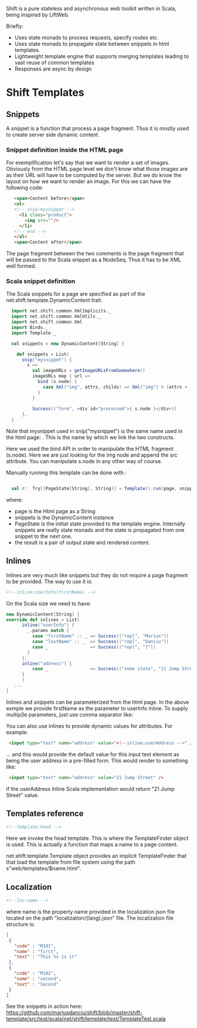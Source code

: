 Shift is a pure stateless and asynchronous web toolkit written in Scala, being inspired by LiftWeb.

Briefly:

- Uses state monads to process requests, specify routes etc.
- Uses state monads to propagate state between snippets in html templates.
- Lightweight template engine that supports merging templates leading to vast reuse of common templates
- Responses are async by design

# Shift Templates

## Snippets
   
   A snippet is a function that process a page fragment. Thus it is mostly used to create server side dynamic content.
   
### Snippet definition inside the HTML page
For exemplification let's say that we want to render a set of images. Obviously from the HTML page level we don't know what those images are as their URL will have to be computed by the server. But we do know the layout on how we want to render an image. For this we can have the following code:

```html
   <span>Content before</span>
   <ul>
   <!-- snip:mysnippet -->
     <li class="product">
       <img src=""/>
     </li>
   <!-- end -->
   </ul>
   <span>Content after</span>
```   
The page fragment between the two comments is the page fragment that will be passed to the Scala snippet as a NodeSeq. Thus it has to be XML well formed.

### Scala snippet definition
   The Scala snippets for a page are specified as part of the net.shift.template.DynamicContent trait.
   
```scala
  import net.shift.common.XmlImplicits._
  import net.shift.common.XmlUtils._
  import net.shift.common.Xml
  import Binds._
  import Template._

  val snippets = new DynamicContent[String] {

    def snippets = List(
      snip("mysnippet") {
        s =>
          val imageURLs = getImageURLsFromSomewhere()
          imageURLs map { url => 
            bind (s.node) {
              case Xml("img", attrs, childs) => Xml("img") % (attrs + ("src", url))
            }
          }
          
          Success(("form", <div id="processed">{ s.node }</div>))
      },
  }

```
Note that mysnippet used in snip("mysnippet") is the same name used in the html page: <!-- snip:mysnippet -->. This is the name by which we link the two constructs.

Here we used the bind API in order to manipulate the HTML fragment (s.node). Here we are just looking for the img node and append the src attribute. You can manipulate s.node in any other way of course.

Manually running this template can be done with :

```scala

  val r:  Try[(PageState[String], String)] = Template().run(page, snippets, PageState("", Language("en"), None))

```
where:
- page is the Html page as a String
- snippets is the DynamicContent instance
- PageState is the initial state provided to the template engine. Internally snippets are really state monads and the state is propagated from one snippet to the next one.
- the result is a pair of output state and rendered content.




## Inlines
Inlines are very much like snippets but they do not require a page fragment to be provided. The way to use it is:

```html
<!--inline:userInfo(firstName) -->
```

On the Scala size we need to have:

```scala
new DynamicContent[String] {
override def inlines = List(
      inline("userInfo") {
        _.params match {
          case "firstName" :: _ => Success(("repl", "Marius"))
          case "lastName" :: _  => Success(("repl", "Danciu"))
          case _                => Success(("repl", "?"))
        }
      },
      inline("address") {
          case _                => Success(("some state", "21 Jump Street"))
      }
      )
   ...
}
```

Inlines and snippets can be parameterized from the html page. In the above exmple we provide firstName as the parameter to userInfo inline. To supply multip[le parameters, just use comma separator like: <!--inline:userInfo(firstName, test) -->

You can also use inlines to provide dynamic values for attributes. For example:

```html
 <input type="text" name="address" value="<!--inline:userAddress -->" />
```
... and this would provide the default value for this input text element as being the user address in a pre-filled form. This would render to something like:

```html
 <input type="text" name="address" value="21 Jump Street" />
```
if the userAddress Inline Scala implementation would return "21 Jump Street" value.

## Templates reference
```html
<!--template:head -->
```
Here we invoke the head template. This is where the TemplateFinder object is used. This is actually a function that maps a name to a page content.

net.shift.template.Template object provides an implicit TemplateFinder that that load the template from file system using the path s"web/templates/$name.html".

## Localization
```html
<!--loc:name -->
```
where name is the property name provided in the localization json file located on the path "localization/{lang}.json" file. The localization file structure is:
```json
[
 {
   "code" : "M101",
   "name" : "first",
   "text" : "This %s is it"
 },
 {
   "code" : "M102",
   "name" : "second",
   "text" : "Second"
 }
]
```

See the snippets in action here: https://github.com/mariusdanciu/shift/blob/master/shift-template/src/test/scala/net/shift/template/test/TemplateTest.scala
